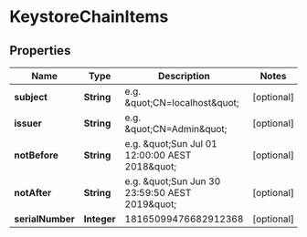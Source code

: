 

# KeystoreChainItems

## Properties

Name | Type | Description | Notes
------------ | ------------- | ------------- | -------------
**subject** | **String** | e.g. \&quot;CN&#x3D;localhost\&quot; |  [optional]
**issuer** | **String** | e.g. \&quot;CN&#x3D;Admin\&quot; |  [optional]
**notBefore** | **String** | e.g. \&quot;Sun Jul 01 12:00:00 AEST 2018\&quot; |  [optional]
**notAfter** | **String** | e.g. \&quot;Sun Jun 30 23:59:50 AEST 2019\&quot; |  [optional]
**serialNumber** | **Integer** | 18165099476682912368 |  [optional]




